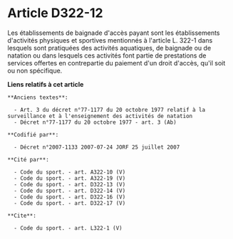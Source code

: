 # Article D322-12

Les établissements de baignade d'accès payant sont les établissements d'activités physiques et sportives mentionnés à
l'article L. 322-1 dans lesquels sont pratiquées des activités aquatiques, de baignade ou de natation ou dans lesquels ces
activités font partie de prestations de services offertes en contrepartie du paiement d'un droit d'accès, qu'il soit ou non
spécifique.

**Liens relatifs à cet article**

	**Anciens textes**:

	  - Art. 3 du décret n°77-1177 du 20 octobre 1977 relatif à la surveillance et à l'enseignement des activités de natation
	  - Décret n°77-1177 du 20 octobre 1977 - art. 3 (Ab)

	**Codifié par**:

	  - Décret n°2007-1133 2007-07-24 JORF 25 juillet 2007

	**Cité par**:

	  - Code du sport. - art. A322-10 (V)
	  - Code du sport. - art. A322-19 (V)
	  - Code du sport. - art. D322-13 (V)
	  - Code du sport. - art. D322-14 (V)
	  - Code du sport. - art. D322-16 (V)
	  - Code du sport. - art. D322-17 (V)

	**Cite**:

	  - Code du sport. - art. L322-1 (V)
